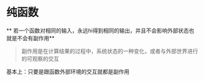 # 纯函数

** 若一个函数对相同的输入，永远hi得到相同的输出，并且不会影响外部状态也就是不会有副作用**

> 副作用是在计算结果的过程中，系统状态的一种变化，或者与外部世界进行的可观察的交互

基本上：只要是跟函数外部环境的交互就都是副作用
